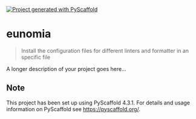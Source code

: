 <!-- These are examples of badges you might want to add to your README:
     please update the URLs accordingly

[![Built Status](https://api.cirrus-ci.com/github/<USER>/eunomia.svg?branch=main)](https://cirrus-ci.com/github/<USER>/eunomia)
[![ReadTheDocs](https://readthedocs.org/projects/eunomia/badge/?version=latest)](https://eunomia.readthedocs.io/en/stable/)
[![Coveralls](https://img.shields.io/coveralls/github/<USER>/eunomia/main.svg)](https://coveralls.io/r/<USER>/eunomia)
[![PyPI-Server](https://img.shields.io/pypi/v/eunomia.svg)](https://pypi.org/project/eunomia/)
[![Conda-Forge](https://img.shields.io/conda/vn/conda-forge/eunomia.svg)](https://anaconda.org/conda-forge/eunomia)
[![Monthly Downloads](https://pepy.tech/badge/eunomia/month)](https://pepy.tech/project/eunomia)
[![Twitter](https://img.shields.io/twitter/url/http/shields.io.svg?style=social&label=Twitter)](https://twitter.com/eunomia)
-->

[![Project generated with PyScaffold](https://img.shields.io/badge/-PyScaffold-005CA0?logo=pyscaffold)](https://pyscaffold.org/)

# eunomia

> Install the configuration files for different linters and formatter in an specific file

A longer description of your project goes here...

<!-- pyscaffold-notes -->

## Note

This project has been set up using PyScaffold 4.3.1. For details and usage
information on PyScaffold see https://pyscaffold.org/.
